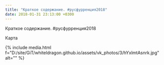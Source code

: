 ```yaml
---
title: "Краткое содержание. #русфурренция2018"
date: 2018-01-31 23:13:00 +0300
---
```


Краткое содержание. #русфурренция2018

Карта

{% include media.html f="D:/site/GiT/whiteldragon.github.io/assets/vk_photos/3/hYxlmtAsnrk.jpg" alt="" %}
